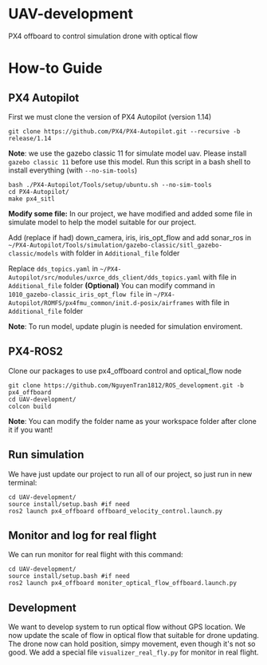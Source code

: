 # UAV-development
PX4 offboard to control simulation drone with optical flow
# How-to Guide
## PX4 Autopilot
First we must clone the version of PX4 Autopilot (version 1.14)

```shell
git clone https://github.com/PX4/PX4-Autopilot.git --recursive -b release/1.14
```

**Note**: we use the gazebo classic 11 for simulate model uav. Please install `gazebo classic 11` before use this model.
Run this script in a bash shell to install everything (with `--no-sim-tools`)

```shell
bash ./PX4-Autopilot/Tools/setup/ubuntu.sh --no-sim-tools
cd PX4-Autopilot/
make px4_sitl
```
**Modify some file:**
In our project, we have modified and added some file in simulate model to help the model suitable for our project.

Add (replace if had) down_camera, iris, iris_opt_flow and add sonar_ros in `~/PX4-Autopilot/Tools/simulation/gazebo-classic/sitl_gazebo-classic/models` with folder in `Additional_file` folder

Replace `dds_topics.yaml` in `~/PX4-Autopilot/src/modules/uxrce_dds_client/dds_topics.yaml` with file in `Additional_file` folder
**(Optional)** You can modify command in `1010_gazebo-classic_iris_opt_flow file` in `~/PX4-Autopilot/ROMFS/px4fmu_common/init.d-posix/airframes` with file in `Additional_file` folder

**Note**: To run model, update plugin is needed for simulation enviroment.

## PX4-ROS2
Clone our packages to use px4_offboard control and optical_flow node
```shell
git clone https://github.com/NguyenTran1812/ROS_development.git -b px4_offboard
cd UAV-development/
colcon build
```
**Note**: You can modify the folder name as your workspace folder after clone it if you want!
## Run simulation
We have just update our project to run all of our project, so just run in new terminal:
```shell
cd UAV-development/
source install/setup.bash #if need
ros2 launch px4_offboard offboard_velocity_control.launch.py
```
## Monitor and log for real flight
We can run monitor for real flight with this command:
```shell
cd UAV-development/
source install/setup.bash #if need
ros2 launch px4_offboard moniter_optical_flow_offboard.launch.py
```

## Development
We want to develop system to run optical flow without GPS location.
We now update the scale of flow in optical flow that suitable for drone updating.
The drone now can hold position, simpy movement, even though it's not so good.
We add a special file `visualizer_real_fly.py` for monitor in real flight.


